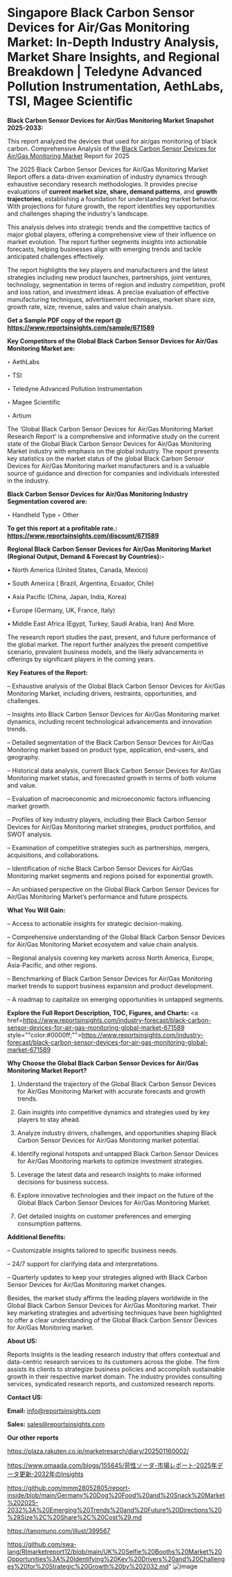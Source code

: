 # Singapore Black Carbon Sensor Devices for Air/Gas Monitoring Market: In-Depth Industry Analysis, Market Share Insights, and Regional Breakdown | Teledyne Advanced Pollution Instrumentation, AethLabs, TSI, Magee Scientific

<strong>Black Carbon Sensor Devices for Air/Gas Monitoring Market Snapshot 2025-2033:</strong>

This report analyzed the devices that used for air/gas monitoring of black carbon. Comprehensive Analysis of the <a href=https://www.reportsinsights.com/sample/671589>Black Carbon Sensor Devices for Air/Gas Monitoring Market</a> Report for 2025

The 2025 Black Carbon Sensor Devices for Air/Gas Monitoring Market Report offers a data-driven examination of industry dynamics through exhaustive secondary research methodologies. It provides precise evaluations of <strong>current market size, share, demand patterns</strong>, and <strong>growth trajectories</strong>, establishing a foundation for understanding market behavior. With projections for future growth, the report identifies key opportunities and challenges shaping the industry's landscape.

This analysis delves into strategic trends and the competitive tactics of major global players, offering a comprehensive view of their influence on market evolution. The report further segments insights into actionable forecasts, helping businesses align with emerging trends and tackle anticipated challenges effectively.

The report highlights the key players and manufacturers and the latest strategies including new product launches, partnerships, joint ventures, technology, segmentation in terms of region and industry competition, profit and loss ration, and investment ideas. A precise evaluation of effective manufacturing techniques, advertisement techniques, market share size, growth rate, size, revenue, sales and value chain analysis.

<strong>Get a Sample PDF copy of the report @ <a href=https://www.reportsinsights.com/sample/671589 style=color:#0000ff;>https://www.reportsinsights.com/sample/671589</a></strong>

<strong>Key Competitors of the Global Black Carbon Sensor Devices for Air/Gas Monitoring Market are:</strong>

‣ AethLabs

‣ TSI

‣ Teledyne Advanced Pollution Instrumentation

‣ Magee Scientific

‣ Artium

The ‘Global Black Carbon Sensor Devices for Air/Gas Monitoring Market Research Report’ is a comprehensive and informative study on the current state of the Global Black Carbon Sensor Devices for Air/Gas Monitoring Market industry with emphasis on the global industry. The report presents key statistics on the market status of the global Black Carbon Sensor Devices for Air/Gas Monitoring market manufacturers and is a valuable source of guidance and direction for companies and individuals interested in the industry.

<strong>Black Carbon Sensor Devices for Air/Gas Monitoring Industry Segmentation covered are:</strong>

‣ Handheld Type
‣ Other

<strong>To get this report at a profitable rate.: <a href=https://www.reportsinsights.com/discount/671589 style=color:#0000ff;>https://www.reportsinsights.com/discount/671589</a></strong>

<strong>Regional Black Carbon Sensor Devices for Air/Gas Monitoring Market (Regional Output, Demand &amp; Forecast by Countries):-</strong>

• North America (United States, Canada, Mexico)

• South America ( Brazil, Argentina, Ecuador, Chile)

• Asia Pacific (China, Japan, India, Korea)

• Europe (Germany, UK, France, Italy)

• Middle East Africa (Egypt, Turkey, Saudi Arabia, Iran) And More.

The research report studies the past, present, and future performance of the global market. The report further analyzes the present competitive scenario, prevalent business models, and the likely advancements in offerings by significant players in the coming years.

<strong>Key Features of the Report:</strong>

– Exhaustive analysis of the Global Black Carbon Sensor Devices for Air/Gas Monitoring Market, including drivers, restraints, opportunities, and challenges.

– Insights into Black Carbon Sensor Devices for Air/Gas Monitoring market dynamics, including recent technological advancements and innovation trends.

– Detailed segmentation of the Black Carbon Sensor Devices for Air/Gas Monitoring market based on product type, application, end-users, and geography.

– Historical data analysis, current Black Carbon Sensor Devices for Air/Gas Monitoring market status, and forecasted growth in terms of both volume and value.

– Evaluation of macroeconomic and microeconomic factors influencing market growth.

– Profiles of key industry players, including their Black Carbon Sensor Devices for Air/Gas Monitoring market strategies, product portfolios, and SWOT analysis.

– Examination of competitive strategies such as partnerships, mergers, acquisitions, and collaborations.

– Identification of niche Black Carbon Sensor Devices for Air/Gas Monitoring market segments and regions poised for exponential growth.

– An unbiased perspective on the Global Black Carbon Sensor Devices for Air/Gas Monitoring Market’s performance and future prospects.

<strong>What You Will Gain:</strong>

– Access to actionable insights for strategic decision-making.

– Comprehensive understanding of the Global Black Carbon Sensor Devices for Air/Gas Monitoring Market ecosystem and value chain analysis.

– Regional analysis covering key markets across North America, Europe, Asia-Pacific, and other regions.

– Benchmarking of Black Carbon Sensor Devices for Air/Gas Monitoring market trends to support business expansion and product development.

– A roadmap to capitalize on emerging opportunities in untapped segments.

<strong>Explore the Full Report Description, TOC, Figures, and Charts:</strong>
<a href=https://www.reportsinsights.com/industry-forecast/black-carbon-sensor-devices-for-air-gas-monitoring-global-market-671589 style=""color:#0000ff;"">https://www.reportsinsights.com/industry-forecast/black-carbon-sensor-devices-for-air-gas-monitoring-global-market-671589</a>

<strong>Why Choose the Global Black Carbon Sensor Devices for Air/Gas Monitoring Market Report?</strong>

1. Understand the trajectory of the Global Black Carbon Sensor Devices for Air/Gas Monitoring Market with accurate forecasts and growth trends.

2. Gain insights into competitive dynamics and strategies used by key players to stay ahead.

3. Analyze industry drivers, challenges, and opportunities shaping Black Carbon Sensor Devices for Air/Gas Monitoring market potential.

4. Identify regional hotspots and untapped Black Carbon Sensor Devices for Air/Gas Monitoring markets to optimize investment strategies.

5. Leverage the latest data and research insights to make informed decisions for business success.

6. Explore innovative technologies and their impact on the future of the Global Black Carbon Sensor Devices for Air/Gas Monitoring Market.

7. Get detailed insights on customer preferences and emerging consumption patterns.

<strong>Additional Benefits:</strong>

– Customizable insights tailored to specific business needs.

– 24/7 support for clarifying data and interpretations.

– Quarterly updates to keep your strategies aligned with Black Carbon Sensor Devices for Air/Gas Monitoring market changes.

Besides, the market study affirms the leading players worldwide in the Global Black Carbon Sensor Devices for Air/Gas Monitoring market. Their key marketing strategies and advertising techniques have been highlighted to offer a clear understanding of the Global Black Carbon Sensor Devices for Air/Gas Monitoring market.

<strong><strong>About US</strong>:</strong>

Reports Insights is the leading research industry that offers contextual and data-centric research services to its customers across the globe. The firm assists its clients to strategize business policies and accomplish sustainable growth in their respective market domain. The industry provides consulting services, syndicated research reports, and customized research reports.

<strong>Contact US:</strong>

<p class=><b>Email:</b> <a href=mailto:info@reportsinsights.com>info@reportsinsights.com</a></p>
<p class=><b>Sales:</b> <a href=mailto:sales@reportsinsights.com>sales@reportsinsights.com</a></p>

<strong>Our other reports</strong>

<a href=https://plaza.rakuten.co.jp/marketresarch/diary/202501160002/>https://plaza.rakuten.co.jp/marketresarch/diary/202501160002/</a>

<a href=https://www.omaada.com/blogs/155645/苛性ソーダ-市場レポート-2025年データ更新-2032年のInsights>https://www.omaada.com/blogs/155645/苛性ソーダ-市場レポート-2025年データ更新-2032年のInsights</a>

<a href=https://github.com/mmm28052805/report-inside/blob/main/Germany%20Dog%20Food%20and%20Snack%20Market%202025-2032%3A%20Emerging%20Trends%20and%20Future%20Directions%20%28Size%2C%20Share%2C%20Cost%29.md>https://github.com/mmm28052805/report-inside/blob/main/Germany%20Dog%20Food%20and%20Snack%20Market%202025-2032%3A%20Emerging%20Trends%20and%20Future%20Directions%20%28Size%2C%20Share%2C%20Cost%29.md</a>

<a href=https://tanomuno.com/illust/399567>https://tanomuno.com/illust/399567</a>

<a href=https://github.com/swa-lang/RImarketreport12/blob/main/UK%20Selfie%20Booths%20Market%20Opportunities%3A%20Identifying%20Key%20Drivers%20and%20Challenges%20for%20Strategic%20Growth%20by%202032.md>https://github.com/swa-lang/RImarketreport12/blob/main/UK%20Selfie%20Booths%20Market%20Opportunities%3A%20Identifying%20Key%20Drivers%20and%20Challenges%20for%20Strategic%20Growth%20by%202032.md</a>"
![image](https://github.com/user-attachments/assets/e583c79f-cb89-4d2e-82c5-6b1d2d7b5fd1)
